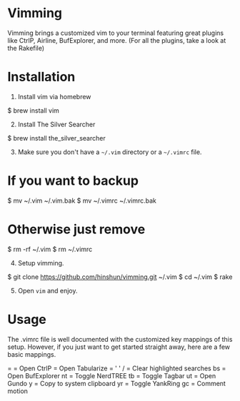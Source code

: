 # Vimming

Vimming brings a customized vim to your terminal featuring great plugins like CtrlP, Airline,
BufExplorer, and more. (For all the plugins, take a look at the Rakefile)

# Installation

1. Install vim via homebrew

  $ brew install vim

2. Install The Silver Searcher

  $ brew install the_silver_searcher

3. Make sure you don't have a `~/.vim` directory or a `~/.vimrc` file.

  # If you want to backup
  $ mv ~/.vim ~/.vim.bak
  $ mv ~/.vimrc ~/.vimrc.bak

  # Otherwise just remove
  $ rm -rf ~/.vim
  $ rm ~/.vimrc

4. Setup vimming.

  $ git clone https://github.com/hinshun/vimming.git ~/.vim
  $ cd ~/.vim
  $ rake

5. Open `vim` and enjoy.

# Usage

The .vimrc file is well documented with the customized key mappings of this
setup. However, if you just want to get started straight away, here are a few
basic mappings.

  <C-c> = <ESC>
  <C-p> = Open CtrlP
  <C-t> = Open Tabularize
  <Leader> = ' '
  <Leader>/ = Clear highlighted searches
  <Leader>bs = Open BufExplorer
  <Leader>nt = Toggle NerdTREE
  <Leader>tb = Toggle Tagbar
  <Leader>ut = Open Gundo
  <Leader>y = Copy to system clipboard
  <Leader>yr = Toggle YankRing
  gc = Comment motion


